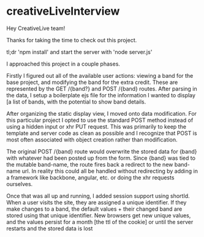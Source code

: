 creativeLiveInterview
=====================

Hey CreativeLive team!

Thanks for taking the time to check out this project.

tl;dr 'npm install' and start the server with 'node server.js'

I approached this project in a couple phases. 

Firstly I figured out all of the available user actions: viewing a band for the base project, and modifying the band for the extra credit. These are represented by the GET /{band?} and POST /{band} routes. After parsing in the data, I setup a boilerplate ejs file for the information I wanted to display [a list of bands, with the potential to show band details.

After organizing the static display view, I moved onto data modification. For this particular project I opted to use the standard POST method instead of using a hidden input or xhr PUT request. This was primarily to keep the template and server code as clean as possible and I recognize that POST is most often associated with object creation rather than modification.

The original POST /{band} route would overwrite the stored data for {band} with whatever had been posted up from the form. Since {band} was tied to the mutable band-name, the route fires back a redirect to the new band-name url.  In reality this could all be handled without redirecting by adding in a framework like backbone, angular, etc. or doing the xhr requests ourselves.

Once that was all up and running, I added session support using shortId. When a user visits the site, they are assigned a unique identifier. If they make changes to a band, the default values + their changed band are stored using that unique identifier. New browsers get new unique values, and the values persist for a month [the ttl of the cookie] or until the server restarts and the stored data is lost
